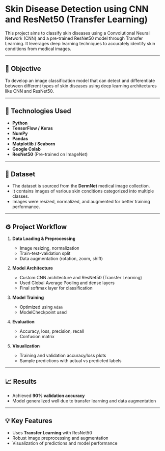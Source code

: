 # Skin Disease Detection using CNN and ResNet50 (Transfer Learning)

This project aims to classify skin diseases using a Convolutional Neural Network (CNN) and a pre-trained ResNet50 model through Transfer Learning. It leverages deep learning techniques to accurately identify skin conditions from medical images.

---

## 📌 Objective

To develop an image classification model that can detect and differentiate between different types of skin diseases using deep learning architectures like CNN and ResNet50.

---

## 🧠 Technologies Used

- **Python**
- **TensorFlow / Keras**
- **NumPy**
- **Pandas**
- **Matplotlib / Seaborn**
- **Google Colab**
- **ResNet50** (Pre-trained on ImageNet)

---

## 📂 Dataset

- The dataset is sourced from the **DermNet** medical image collection.
- It contains images of various skin conditions categorized into multiple classes.
- Images were resized, normalized, and augmented for better training performance.

---

## ⚙️ Project Workflow

1. **Data Loading & Preprocessing**
   - Image resizing, normalization
   - Train-test-validation split
   - Data augmentation (rotation, zoom, shift)

2. **Model Architecture**
   - Custom CNN architecture and ResNet50 (Transfer Learning)
   - Used Global Average Pooling and dense layers
   - Final softmax layer for classification

3. **Model Training**
   - Optimized using `Adam`
   - ModelCheckpoint used

4. **Evaluation**
   - Accuracy, loss, precision, recall
   - Confusion matrix 

5. **Visualization**
   - Training and validation accuracy/loss plots
   - Sample predictions with actual vs predicted labels

---

## 📈 Results

- Achieved **90% validation accuracy**
- Model generalized well due to transfer learning and data augmentation

---

## 💡 Key Features

- Uses **Transfer Learning** with ResNet50
- Robust image preprocessing and augmentation
- Visualization of predictions and model performance





